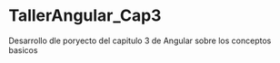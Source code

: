 # TallerAngular_Cap3
 Desarrollo dle poryecto del capitulo 3 de Angular sobre los conceptos basicos

